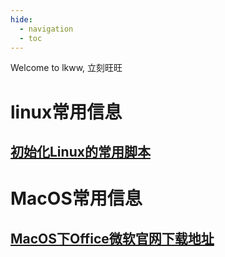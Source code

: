 ```yaml
---
hide:
  - navigation
  - toc
---
```



Welcome to lkww, 立刻旺旺

# linux常用信息

## [初始化Linux的常用脚本](Linux/myssh.md)

# MacOS常用信息

## [MacOS下Office微软官网下载地址](MacOS/office.md)